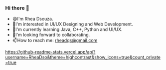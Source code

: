### Hi there 👋
- 😄I'm Rhea Dsouza.
- 👀I'm interested in UI/UX Designing and Web Development.
- 🌱I'm currently learning Java, C++, Python and UI/UX.
- 💞I'm looking forward to collaborating.
- 📫How to reach me: rheadqs@gmail.com

https://github-readme-stats.vercel.app/api?username=RheaDso&theme=highcontrast&show_icons=true&count_private=true
